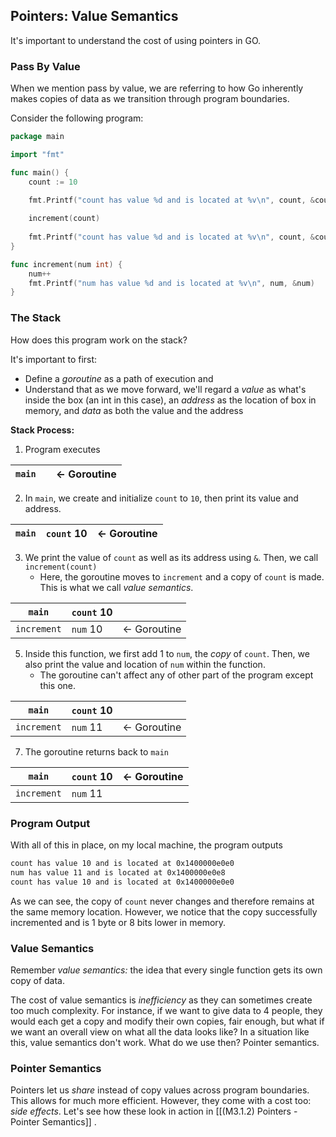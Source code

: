 ## Pointers: Value Semantics

It's important to understand the cost of using pointers in GO.

### Pass By Value

When we mention pass by value, we are referring to how Go inherently makes copies of data as we transition through program boundaries.

Consider the following program:

```Go
package main

import "fmt"

func main() {
	count := 10

	fmt.Printf("count has value %d and is located at %v\n", count, &count)
	
	increment(count)
	
	fmt.Printf("count has value %d and is located at %v\n", count, &count)
}

func increment(num int) {
	num++
	fmt.Printf("num has value %d and is located at %v\n", num, &num)
}
```

### The Stack

How does this program work on the stack?

It's important to first:
- Define a _goroutine_ as a path of execution and 
- Understand that as we move forward, we'll regard a _value_ as what's inside the box (an int in this case), an _address_ as the location of box in memory, and _data_ as both the value and the address

**Stack Process:**

1. Program executes
   
| `main` |     | $\leftarrow$ Goroutine |
| ------ | --- | ---------------------- |
   
2. In `main`, we create and initialize `count` to `10`, then print its value and address.  
   
| `main` | `count` 10 | $\leftarrow$ Goroutine |
| ------ | ---------- | ---------------------- |
   
3. We print the value of `count` as well as its address using `&`.  Then, we call `increment(count)`
	- Here, the goroutine moves to `increment` and a copy of `count` is made. This is what we call _value semantics_.
   
| `main`      | `count` 10 |                        |
| ----------- | ---------- | ---------------------- |
| `increment` | `num` 10   | $\leftarrow$ Goroutine |

5. Inside this function, we first add 1 to `num`, the _copy_ of `count`. Then, we also print the value and location of `num` within the function. 
	- The goroutine can't affect any of other part of the program except this one.

| `main`      | `count` 10 |                        |
| ----------- | ---------- | ---------------------- |
| `increment` | `num` 11   | $\leftarrow$ Goroutine |

7. The goroutine returns back to `main`
   
| `main`      | `count` 10 | $\leftarrow$ Goroutine |
| ----------- | ---------- | ---------------------- |
| `increment` | `num` 11   |                        

### Program Output

With all of this in place, on my local machine, the program outputs

```sh
count has value 10 and is located at 0x1400000e0e0
num has value 11 and is located at 0x1400000e0e8
count has value 10 and is located at 0x1400000e0e0
```

As we can see, the copy of `count` never changes and therefore remains at the same memory location. However, we notice that the copy successfully incremented and is 1 byte or 8 bits lower in memory.

### Value Semantics

Remember _value semantics:_ the idea that every single function gets its own copy of data.

The cost of value semantics is _inefficiency_ as they can sometimes create too much complexity. For instance, if we want to give data to 4 people, they would each get a copy and modify their own copies, fair enough, but what if we want an overall view on what all the data looks like? In a situation like this, value semantics don't work. What do we use then? Pointer semantics.

### Pointer Semantics

Pointers let us _share_ instead of copy values across program boundaries. This allows for much more efficient. However, they come with a cost too: _side effects_. Let's see how these look in action in [[(M3.1.2) Pointers - Pointer Semantics]] .

